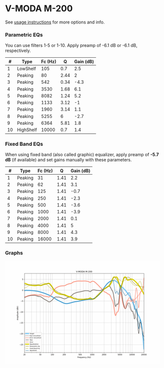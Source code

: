 # V-MODA M-200
See [usage instructions](https://github.com/jaakkopasanen/AutoEq#usage) for more options and info.

### Parametric EQs
You can use filters 1-5 or 1-10. Apply preamp of -6.1 dB or -6.1 dB, respectively.

|   # | Type      |   Fc (Hz) |    Q |   Gain (dB) |
|-----|-----------|-----------|------|-------------|
|   1 | LowShelf  |       105 | 0.7  |         2.5 |
|   2 | Peaking   |        80 | 2.44 |         2   |
|   3 | Peaking   |       542 | 0.34 |        -4.3 |
|   4 | Peaking   |      3530 | 1.68 |         6.1 |
|   5 | Peaking   |      8082 | 1.24 |         5.2 |
|   6 | Peaking   |      1133 | 3.12 |        -1   |
|   7 | Peaking   |      1960 | 3.14 |         1.1 |
|   8 | Peaking   |      5255 | 6    |        -2.7 |
|   9 | Peaking   |      6364 | 5.81 |         1.8 |
|  10 | HighShelf |     10000 | 0.7  |         1.4 |

### Fixed Band EQs
When using fixed band (also called graphic) equalizer, apply preamp of **-5.7 dB** (if available) and set gains manually with these parameters.

|   # | Type    |   Fc (Hz) |    Q |   Gain (dB) |
|-----|---------|-----------|------|-------------|
|   1 | Peaking |        31 | 1.41 |         2.2 |
|   2 | Peaking |        62 | 1.41 |         3.1 |
|   3 | Peaking |       125 | 1.41 |        -0.7 |
|   4 | Peaking |       250 | 1.41 |        -2.3 |
|   5 | Peaking |       500 | 1.41 |        -3.6 |
|   6 | Peaking |      1000 | 1.41 |        -3.9 |
|   7 | Peaking |      2000 | 1.41 |         0.1 |
|   8 | Peaking |      4000 | 1.41 |         5   |
|   9 | Peaking |      8000 | 1.41 |         4.3 |
|  10 | Peaking |     16000 | 1.41 |         3.9 |

### Graphs
![](./V-MODA%20M-200.png)
